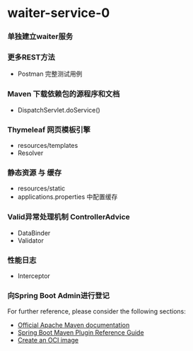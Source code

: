 # waiter-service-0

### 单独建立waiter服务
### 更多REST方法 
* Postman 完整测试用例
### Maven 下载依赖包的源程序和文档 
* DispatchServlet.doService()
### Thymeleaf 网页模板引擎
* resources/templates
* Resolver
### 静态资源 与 缓存
* resources/static
* applications.properties 中配置缓存
### Valid异常处理机制 ControllerAdvice
* DataBinder
* Validator
### 性能日志
* Interceptor
### 向Spring Boot Admin进行登记


For further reference, please consider the following sections:

* [Official Apache Maven documentation](https://maven.apache.org/guides/index.html)
* [Spring Boot Maven Plugin Reference Guide](https://docs.spring.io/spring-boot/docs/2.6.3/maven-plugin/reference/html/)
* [Create an OCI image](https://docs.spring.io/spring-boot/docs/2.6.3/maven-plugin/reference/html/#build-image)

